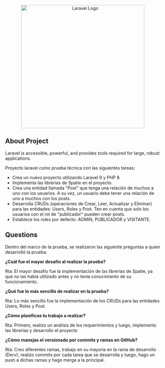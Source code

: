 <p align="center"><a href="https://laravel.com" target="_blank"><img src="https://raw.githubusercontent.com/laravel/art/master/logo-lockup/5%20SVG/2%20CMYK/1%20Full%20Color/laravel-logolockup-cmyk-red.svg" width="400" alt="Laravel Logo"></a></p>

## About Project

Laravel is accessible, powerful, and provides tools required for large, robust applications.

Proyecto laravel como prueba técnica con las siguientes tareas:

- Crea un nuevo proyecto utilizando Laravel 9 y PHP 8.
- Implementa las librerías de Spatie en el proyecto.
- Crea una entidad llamada "Post" que tenga una relación de muchos a uno con los usuarios. A su vez, un usuario debe tener una relación de uno a muchos con los posts.
- Desarrolla CRUDs (operaciones de Crear, Leer, Actualizar y Eliminar) para las entidades: Users, Roles y Post. Ten en cuenta que solo los usuarios con el rol de "publicador" pueden crear posts.
- Establece los roles por defecto: ADMIN, PUBLICADOR y VISITANTE.

## Questions

Dentro del marco de la prueba, se realizaron las siguiente preguntas a quien desarrolló la prueba:

**¿Cuál fue el mayor desafío al realizar la prueba?**

Rta: El mayor desafío fue la implementación de las librerías de Spatie, ya que no las había utilizado antes y no tenía conocimiento de su funcionamiento.

**¿Qué fue lo más sencillo de realizar en la prueba?**

Rta: Lo más sencillo fue la implementación de los CRUDs para las entidades Users, Roles y Post.

**¿Cómo planificas tu trabajo a realizar?**

Rta: Primero, realizo un análisis de los requerimientos y luego, implemento las librerias y desarrollo el proyecto

**¿Cómo manejas el versionado por commits y ramas en GitHub?**

Rta: Creo diferentes ramas, trabajo en su mayoria en la rama de desarrollo (Derv), realizo commits por cada tarea que se desarrolla y luego, hago un push a dichas ramas y hago merge a la principal.